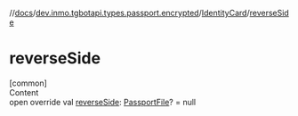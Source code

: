 //[docs](../../../index.md)/[dev.inmo.tgbotapi.types.passport.encrypted](../index.md)/[IdentityCard](index.md)/[reverseSide](reverse-side.md)



# reverseSide  
[common]  
Content  
open override val [reverseSide](reverse-side.md): [PassportFile](../-passport-file/index.md)? = null  



